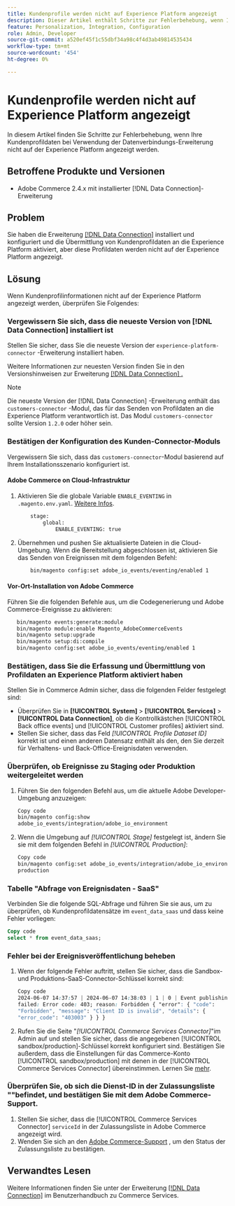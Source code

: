 ```yaml
---
title: Kundenprofile werden nicht auf Experience Platform angezeigt
description: Dieser Artikel enthält Schritte zur Fehlerbehebung, wenn Ihre Kundenprofildaten bei Verwendung der Erweiterung [!DNL Data Connection] nicht auf der Experience Platform angezeigt werden.
feature: Personalization, Integration, Configuration
role: Admin, Developer
source-git-commit: a520ef45f1c55dbf34a98c4f4d3ab49814535434
workflow-type: tm+mt
source-wordcount: '454'
ht-degree: 0%

---
```


# Kundenprofile werden nicht auf Experience Platform angezeigt

In diesem Artikel finden Sie Schritte zur Fehlerbehebung, wenn Ihre Kundenprofildaten bei Verwendung der Datenverbindungs-Erweiterung nicht auf der Experience Platform angezeigt werden.

## Betroffene Produkte und Versionen

* Adobe Commerce 2.4.x mit installierter [!DNL Data Connection]-Erweiterung

## Problem

Sie haben die Erweiterung [[!DNL Data Connection]](https://experienceleague.adobe.com/en/docs/commerce-merchant-services/data-connection/overview) installiert und konfiguriert und die Übermittlung von Kundenprofildaten an die Experience Platform aktiviert, aber diese Profildaten werden nicht auf der Experience Platform angezeigt.

## Lösung

Wenn Kundenprofilinformationen nicht auf der Experience Platform angezeigt werden, überprüfen Sie Folgendes:

### Vergewissern Sie sich, dass die neueste Version von [!DNL Data Connection] installiert ist

Stellen Sie sicher, dass Sie die neueste Version der `experience-platform-connector` -Erweiterung installiert haben.

Weitere Informationen zur neuesten Version finden Sie in den Versionshinweisen zur Erweiterung [[!DNL Data Connection]  .](https://experienceleague.adobe.com/en/docs/commerce-merchant-services/data-connection/release-notes)

>[!NOTE]
>
>Die neueste Version der [!DNL Data Connection] -Erweiterung enthält das `customers-connector` -Modul, das für das Senden von Profildaten an die Experience Platform verantwortlich ist. Das Modul `customers-connector` sollte Version `1.2.0` oder höher sein.

### Bestätigen der Konfiguration des Kunden-Connector-Moduls

Vergewissern Sie sich, dass das `customers-connector`-Modul basierend auf Ihrem Installationsszenario konfiguriert ist.

#### Adobe Commerce on Cloud-Infrastruktur

1. Aktivieren Sie die globale Variable `ENABLE_EVENTING` in `.magento.env.yaml`. [Weitere Infos](https://experienceleague.adobe.com/en/docs/commerce-cloud-service/user-guide/configure/env/stage/variables-global).

   ```bash
       stage:
           global:
               ENABLE_EVENTING: true
   ```

1. Übernehmen und pushen Sie aktualisierte Dateien in die Cloud-Umgebung. Wenn die Bereitstellung abgeschlossen ist, aktivieren Sie das Senden von Ereignissen mit dem folgenden Befehl:

   ```bash
       bin/magento config:set adobe_io_events/eventing/enabled 1
   ```

#### Vor-Ort-Installation von Adobe Commerce

Führen Sie die folgenden Befehle aus, um die Codegenerierung und Adobe Commerce-Ereignisse zu aktivieren:

```bash
   bin/magento events:generate:module
   bin/magento module:enable Magento_AdobeCommerceEvents
   bin/magento setup:upgrade
   bin/magento setup:di:compile
   bin/magento config:set adobe_io_events/eventing/enabled 1
```

### Bestätigen, dass Sie die Erfassung und Übermittlung von Profildaten an Experience Platform aktiviert haben

Stellen Sie in Commerce Admin sicher, dass die folgenden Felder festgelegt sind:

* Überprüfen Sie in **[!UICONTROL System]** > **[!UICONTROL Services]** > **[!UICONTROL Data Connection]**, ob die Kontrollkästchen [!UICONTROL Back office events] und [!UICONTROL Customer profiles] aktiviert sind.
* Stellen Sie sicher, dass das Feld *[!UICONTROL Profile Dataset ID]* korrekt ist und einen anderen Datensatz enthält als den, den Sie derzeit für Verhaltens- und Back-Office-Ereignisdaten verwenden.

### Überprüfen, ob Ereignisse zu Staging oder Produktion weitergeleitet werden

1. Führen Sie den folgenden Befehl aus, um die aktuelle Adobe Developer-Umgebung anzuzeigen:

   ```bash
   Copy code
   bin/magento config:show
   adobe_io_events/integration/adobe_io_environment
   ```

1. Wenn die Umgebung auf *[!UICONTROL Stage]* festgelegt ist, ändern Sie sie mit dem folgenden Befehl in *[!UICONTROL Production]*:

   ```bash
   Copy code
   bin/magento config:set adobe_io_events/integration/adobe_io_environment
   production
   ```

### Tabelle &quot;Abfrage von Ereignisdaten - SaaS&quot;

Verbinden Sie die folgende SQL-Abfrage und führen Sie sie aus, um zu überprüfen, ob Kundenprofildatensätze im
`event_data_saas` und dass keine Fehler vorliegen:

```sql
Copy code
select * from event_data_saas;
```

### Fehler bei der Ereignisveröffentlichung beheben

1. Wenn der folgende Fehler auftritt, stellen Sie sicher, dass die Sandbox- und Produktions-SaaS-Connector-Schlüssel korrekt sind:

   ```css
   Copy code
   2024-06-07 14:37:57 | 2024-06-07 14:38:03 | 1 | 0 | Event publishing
   failed: Error code: 403; reason: Forbidden { "error": { "code":
   "Forbidden", "message": "Client ID is invalid", "details": {
   "error_code": "403003" } } }
   ```

1. Rufen Sie die Seite &quot;*[!UICONTROL Commerce Services Connector]*&quot;im Admin auf und stellen Sie sicher, dass die angegebenen [!UICONTROL sandbox/production]-Schlüssel korrekt konfiguriert sind. Bestätigen Sie außerdem, dass die Einstellungen für das Commerce-Konto [!UICONTROL sandbox/production] mit denen in der [!UICONTROL Commerce Services Connector] übereinstimmen. Lernen Sie [mehr](https://experienceleague.adobe.com/en/docs/commerce-merchant-services/user-guides/integration-services/saas#apikey).

### Überprüfen Sie, ob sich die Dienst-ID in der Zulassungsliste &quot;&quot;befindet, und bestätigen Sie mit dem Adobe Commerce-Support.

1. Stellen Sie sicher, dass die [!UICONTROL Commerce Services Connector] `serviceId` in der Zulassungsliste in Adobe Commerce angezeigt wird.
1. Wenden Sie sich an den [Adobe Commerce-Support](https://experienceleague.adobe.com/en/docs/commerce-knowledge-base/kb/help-center-guide/magento-help-center-user-guide) , um den Status der Zulassungsliste zu bestätigen.

## Verwandtes Lesen

Weitere Informationen finden Sie unter der Erweiterung [[!DNL Data Connection]](https://experienceleague.adobe.com/en/docs/commerce-merchant-services/data-connection/overview) im Benutzerhandbuch zu Commerce Services.
